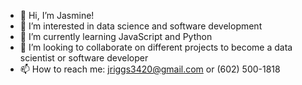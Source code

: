 - 👋 Hi, I’m Jasmine!
- 👀 I’m interested in data science and software development
- 🌱 I’m currently learning JavaScript and Python
- 💞️ I’m looking to collaborate on different projects to become a data scientist or software developer
- 📫 How to reach me: jriggs3420@gmail.com or (602) 500-1818

<!---
jriggs3420/jriggs3420 is a ✨ special ✨ repository because its `README.md` (this file) appears on your GitHub profile.
You can click the Preview link to take a look at your changes.
--->
